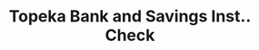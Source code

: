 ---
doi: 10.7916/D8G74RW2
date_other: '1870'
date_other_textual: 1870-1879
form: printed ephemera
genre:
- Checks (bank checks)
name:
- Topeka Bank and Savings Inst.
object_in_context_url: https://biggert.cul.columbia.edu/items/view/ave_biggert_01759
subject_hierarchical_geographic:
- Topeka, Kansas, United States
subject_name:
- Topeka Bank and Savings Inst.
title: Topeka Bank and Savings Inst.. Check
sort_title: Topeka Bank and Savings Inst.. Check
call_number: ave_biggert_01759
coordinates:
- 39.05583333333333,-95.68944444444445
pid: ave_biggert_01759
identifiers: ave_biggert_01759
thumbnail: https://derivativo-3.library.columbia.edu/iiif/2/ldpd:490806/full/!256,256/0/native.jpg
permalink: "/items/ave_biggert_01759/"
layout: iiif-image-page
---